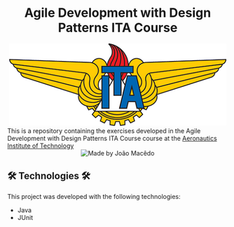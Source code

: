 <div align="center">
   <h1> Agile Development with Design Patterns ITA Course </h1>
   <img src="./assets/ITA_logo.png" alt="Aeronautics Institute of Technology">
 </div>
This is a repository containing the exercises developed in the Agile Development with Design Patterns ITA Course course at the <a href="http://www.ita.br/">Aeronautics Institute of Technology</a>

<div align="center">
  <img alt="Made by João Macêdo" src="https://img.shields.io/badge/made%20by-João%20Macêdo-yellow">
 </div>

## 🛠 Technologies 🛠

This project was developed with the following technologies:

- Java 
- JUnit